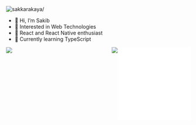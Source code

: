 

<img src="https://komarev.com/ghpvc/?username=sakkarakaya" alt=sakkarakaya/>


- 👋 Hi, I’m Sakib
- 👀 Interested in Web Technologies
- 👀 React and React Native enthusiast
- 🌱 Currently learning TypeScript
<img src="./react.gif" alt="react-native" width=200 height=200 align="right">

<img src="https://github-readme-streak-stats.herokuapp.com/?user=sakkarakaya&theme=vue-dark" align="right" />
<img src="https://github-readme-stats.vercel.app/api?username=sakkarakaya&show_icons=true&theme=radical" />



<!---
sakkarakaya/sakkarakaya is a ✨ special ✨ repository because its `README.md` (this file) appears on your GitHub profile.
You can click the Preview link to take a look at your changes.
--->
